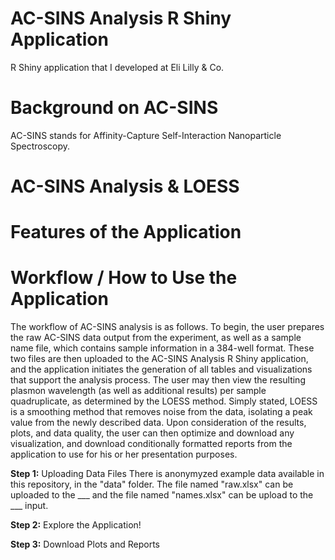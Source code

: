 # AC-SINS Analysis R Shiny Application
R Shiny application that I developed at Eli Lilly &amp; Co. 

# Background on AC-SINS
AC-SINS stands for Affinity-Capture Self-Interaction Nanoparticle Spectroscopy. 

# AC-SINS Analysis & LOESS

# Features of the Application

# Workflow / How to Use the Application
The workflow of AC-SINS analysis is as follows. To begin, the user prepares the raw AC-SINS data output from the experiment, as well as a sample name file, which contains sample information in a 384-well format. These two files are then uploaded to the AC-SINS Analysis R Shiny application, and the application initiates the generation of all tables and visualizations that support the analysis process. The user may then view the resulting plasmon wavelength (as well as additional results) per sample quadruplicate, as determined by the LOESS method. Simply stated, LOESS is a smoothing method that removes noise from the data, isolating a peak value from the newly described data. Upon consideration of the results, plots, and data quality, the user can then optimize and download any visualization, and download conditionally formatted reports from the application to use for his or her presentation purposes.

**Step 1:** Uploading Data Files
There is anonymyzed example data available in this repository, in the "data" folder. The file named "raw.xlsx" can be uploaded to the ___ and the file named "names.xlsx" can be upload to the ___ input. 

**Step 2:** Explore the Application!

**Step 3:** Download Plots and Reports
